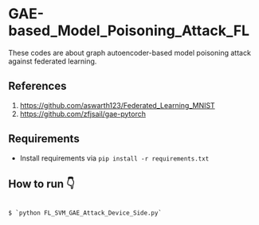# GAE-based_Model_Poisoning_Attack_FL
These codes are about graph autoencoder-based model poisoning attack against federated learning.


## References
1. https://github.com/aswarth123/Federated_Learning_MNIST
2. https://github.com/zfjsail/gae-pytorch

## Requirements
- Install requirements via  `pip install -r requirements.txt`


## How to run :point_down:
```

$ `python FL_SVM_GAE_Attack_Device_Side.py` 
```

